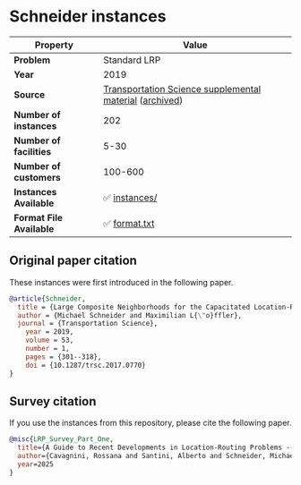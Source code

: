 # Schneider instances

| Property    | Value |
| ----------- | ----- |
| **Problem** | Standard LRP |
| **Year**    | 2019 |
| **Source**  | [Transportation Science supplemental material](https://pubsonline.informs.org/doi/suppl/10.1287/trsc.2017.0770) ([archived](https://web.archive.org/web/20250201131654/https://pubsonline.informs.org/doi/suppl/10.1287/trsc.2017.0770)) |
| **Number of instances** | 202 |
| **Number of facilities** | 5-30 |
| **Number of customers** | 100-600 |
| **Instances Available** | ✅ [instances/](instances/) |
| **Format File Available** | ✅ [format.txt](format.txt) |

## Original paper citation

These instances were first introduced in the following paper.

```bib
@article{Schneider,
  title = {Large Composite Neighborhoods for the Capacitated Location-Routing Problem},
  author = {Michael Schneider and Maximilian L{\"o}ffler},
  journal = {Transportation Science},
	year = 2019,
	volume = 53,
	number = 1,
	pages = {301--318},
	doi = {10.1287/trsc.2017.0770}
}
```

## Survey citation

If you use the instances from this repository, please cite the following paper.

```bib
@misc{LRP_Survey_Part_One,
  title={A Guide to Recent Developments in Location-Routing Problems --- Deterministic, single-echelon, single-objective, single-period problems},
  author={Cavagnini, Rossana and Santini, Alberto and Schneider, Michael},
  year=2025
}
```
